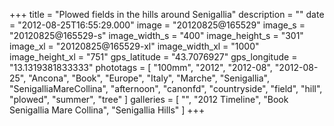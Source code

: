+++
title = "Plowed fields in the hills around Senigallia"
description = ""
date = "2012-08-25T16:55:29.000"
image = "20120825@165529"
image_s = "20120825@165529-s"
image_width_s = "400"
image_height_s = "301"
image_xl = "20120825@165529-xl"
image_width_xl = "1000"
image_height_xl = "751"
gps_latitude = "43.7076927"
gps_longitude = "13.1319381833333"
phototags = [ "100mm", "2012", "2012-08", "2012-08-25", "Ancona", "Book", "Europe", "Italy", "Marche", "Senigallia", "SenigalliaMareCollina", "afternoon", "canonfd", "countryside", "field", "hill", "plowed", "summer", "tree" ]
galleries = [ "", "2012 Timeline", "Book Senigallia Mare Collina", "Senigallia Hills" ]
+++
